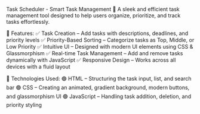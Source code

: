 Task Scheduler - Smart Task Management
🚀 A sleek and efficient task management tool designed to help users organize, prioritize, and track tasks effortlessly.

🔹 Features:
✅ Task Creation – Add tasks with descriptions, deadlines, and priority levels
✅ Priority-Based Sorting – Categorize tasks as Top, Middle, or Low Priority
✅ Intuitive UI – Designed with modern UI elements using CSS & Glassmorphism
✅ Real-time Task Management – Add and remove tasks dynamically with JavaScript
✅ Responsive Design – Works across all devices with a fluid layout

🔹 Technologies Used:
🟢 HTML – Structuring the task input, list, and search bar
🟢 CSS – Creating an animated, gradient background, modern buttons, and glassmorphism UI
🟢 JavaScript – Handling task addition, deletion, and priority styling
